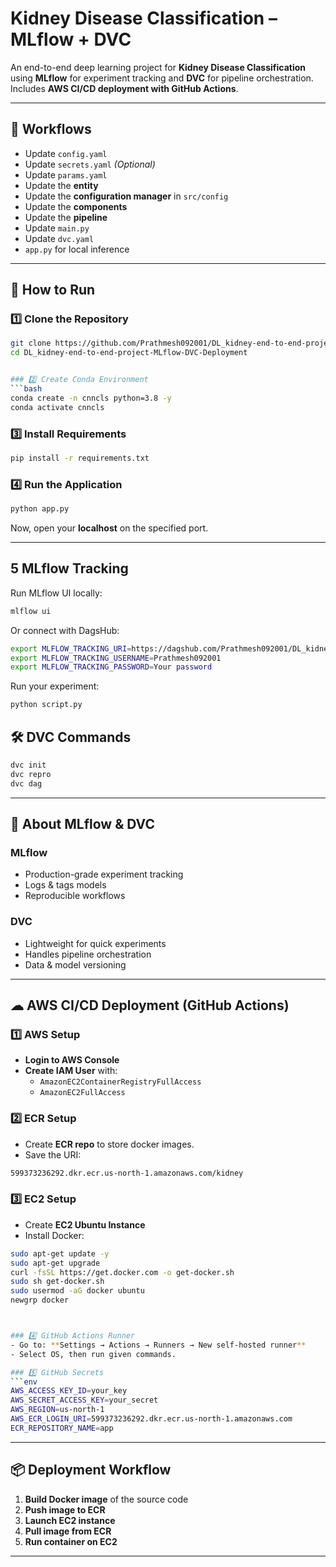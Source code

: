 # Kidney Disease Classification – MLflow + DVC

An end-to-end deep learning project for **Kidney Disease Classification** using **MLflow** for experiment tracking and **DVC** for pipeline orchestration.  
Includes **AWS CI/CD deployment with GitHub Actions**.

---

## 📂 Workflows

- Update `config.yaml`
- Update `secrets.yaml` *(Optional)*
- Update `params.yaml`
- Update the **entity**
- Update the **configuration manager** in `src/config`
- Update the **components**
- Update the **pipeline**
- Update `main.py`
- Update `dvc.yaml`
- `app.py` for local inference

---

## 🚀 How to Run

### 1️⃣ Clone the Repository
```bash
git clone https://github.com/Prathmesh092001/DL_kidney-end-to-end-project-MLflow-DVC-Deployment.git
cd DL_kidney-end-to-end-project-MLflow-DVC-Deployment


### 2️⃣ Create Conda Environment
```bash
conda create -n cnncls python=3.8 -y
conda activate cnncls
```

### 3️⃣ Install Requirements
```bash
pip install -r requirements.txt
```


### 4️⃣ Run the Application
```bash
python app.py
```
Now, open your **localhost** on the specified port.

---

## 5 MLflow Tracking

Run MLflow UI locally:
```bash
mlflow ui
```

Or connect with DagsHub:
```bash
export MLFLOW_TRACKING_URI=https://dagshub.com/Prathmesh092001/DL_kidney-end-to-end-project-MLflow-DVC-Deployment.mlflow
export MLFLOW_TRACKING_USERNAME=Prathmesh092001
export MLFLOW_TRACKING_PASSWORD=Your password
```

Run your experiment:
```bash
python script.py
```

## 🛠 DVC Commands

```bash
dvc init
dvc repro
dvc dag
```

---

## 📌 About MLflow & DVC

### **MLflow**
- Production-grade experiment tracking
- Logs & tags models
- Reproducible workflows

### **DVC**
- Lightweight for quick experiments
- Handles pipeline orchestration
- Data & model versioning

---


## ☁ AWS CI/CD Deployment (GitHub Actions)

### 1️⃣ AWS Setup
- **Login to AWS Console**
- **Create IAM User** with:
  - `AmazonEC2ContainerRegistryFullAccess`
  - `AmazonEC2FullAccess`

### 2️⃣ ECR Setup
- Create **ECR repo** to store docker images.
- Save the URI:
```bash
599373236292.dkr.ecr.us-north-1.amazonaws.com/kidney
```


### 3️⃣ EC2 Setup
- Create **EC2 Ubuntu Instance**
- Install Docker:
```bash
sudo apt-get update -y
sudo apt-get upgrade
curl -fsSL https://get.docker.com -o get-docker.sh
sudo sh get-docker.sh
sudo usermod -aG docker ubuntu
newgrp docker



### 4️⃣ GitHub Actions Runner
- Go to: **Settings → Actions → Runners → New self-hosted runner**
- Select OS, then run given commands.

### 5️⃣ GitHub Secrets
```env
AWS_ACCESS_KEY_ID=your_key
AWS_SECRET_ACCESS_KEY=your_secret
AWS_REGION=us-north-1
AWS_ECR_LOGIN_URI=599373236292.dkr.ecr.us-north-1.amazonaws.com
ECR_REPOSITORY_NAME=app
```

---


## 📦 Deployment Workflow
1. **Build Docker image** of the source code
2. **Push image to ECR**
3. **Launch EC2 instance**
4. **Pull image from ECR**
5. **Run container on EC2**

---
